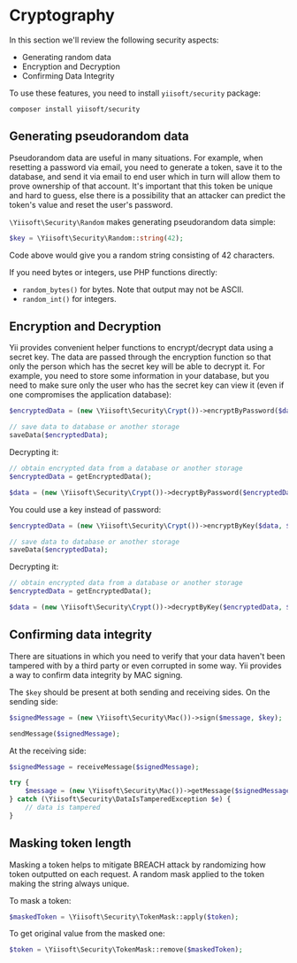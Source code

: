 # Cryptography

In this section we'll review the following security aspects:

- Generating random data
- Encryption and Decryption
- Confirming Data Integrity

To use these features, you need to install `yiisoft/security` package:

```
composer install yiisoft/security
```

## Generating pseudorandom data

Pseudorandom data are useful in many situations. For example, when resetting a password via email, you need to generate a
token, save it to the database, and send it via email to end user which in turn will allow them to prove ownership of
that account. It's important that this token be unique and hard to guess, else there is a possibility that an attacker 
can predict the token's value and reset the user's password.

`\Yiisoft\Security\Random` makes generating pseudorandom data simple:

```php
$key = \Yiisoft\Security\Random::string(42);
```

Code above would give you a random string consisting of 42 characters.

If you need bytes or integers, use PHP functions directly:

- `random_bytes()` for bytes. Note that output may not be ASCII.
- `random_int()` for integers.

## Encryption and Decryption

Yii provides convenient helper functions to encrypt/decrypt data using a secret key.
The data are passed through the encryption function so that only the person which has the secret key will be able
to decrypt it.
For example, you need to store some information in your database, but you need to make sure only
the user who has the secret key can view it (even if one compromises the application database):

```php
$encryptedData = (new \Yiisoft\Security\Crypt())->encryptByPassword($data, $password);

// save data to database or another storage
saveData($encryptedData);
```

Decrypting it:

```php
// obtain encrypted data from a database or another storage
$encryptedData = getEncryptedData();

$data = (new \Yiisoft\Security\Crypt())->decryptByPassword($encryptedData, $password);
```

You could use a key instead of password:

```php
$encryptedData = (new \Yiisoft\Security\Crypt())->encryptByKey($data, $key);

// save data to database or another storage
saveData($encryptedData);
```

Decrypting it:

```php
// obtain encrypted data from a database or another storage
$encryptedData = getEncryptedData();

$data = (new \Yiisoft\Security\Crypt())->decryptByKey($encryptedData, $key);
```

## Confirming data integrity

There are situations in which you need to verify that your data haven't been tampered with by a third party or even
corrupted in some way. Yii provides a way to confirm data integrity by MAC signing.

The `$key` should be present at both sending and receiving sides. On the sending side:

```php
$signedMessage = (new \Yiisoft\Security\Mac())->sign($message, $key);

sendMessage($signedMessage);
```

At the receiving side:

```php
$signedMessage = receiveMessage($signedMessage);

try {
    $message = (new \Yiisoft\Security\Mac())->getMessage($signedMessage, $key);
} catch (\Yiisoft\Security\DataIsTamperedException $e) {
    // data is tampered
}
```

## Masking token length

Masking a token helps to mitigate BREACH attack by randomizing how token outputted on each request.
A random mask applied to the token making the string always unique.

To mask a token:

```php
$maskedToken = \Yiisoft\Security\TokenMask::apply($token);
```

To get original value from the masked one:

```php
$token = \Yiisoft\Security\TokenMask::remove($maskedToken);
```
